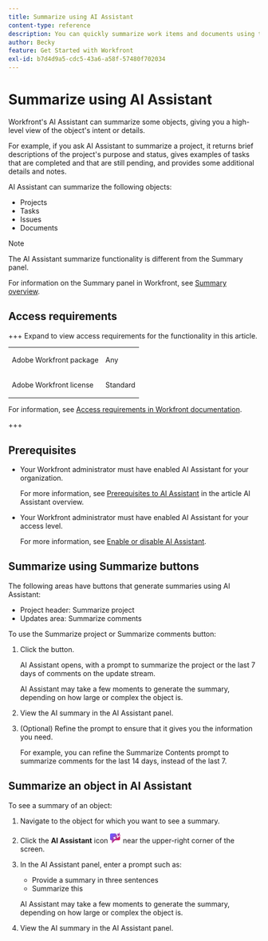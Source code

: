 ```yaml
---
title: Summarize using AI Assistant
content-type: reference
description: You can quickly summarize work items and documents using the Summarize this functionality.
author: Becky
feature: Get Started with Workfront
exl-id: b7d4d9a5-cdc5-43a6-a58f-57480f702034
---
```

# Summarize using AI Assistant

Workfront's AI Assistant can summarize some objects, giving you a high-level view of the object's intent or details. 

For example, if you ask AI Assistant to summarize a project, it returns brief descriptions of the project's purpose and status, gives examples of tasks that are completed and that are still pending, and provides some additional details and notes.

AI Assistant can summarize the following objects:

* Projects
* Tasks
* Issues
* Documents

>[!NOTE]
>
>The AI Assistant summarize functionality is different from the Summary panel. 
>
>For information on the Summary panel in Workfront, see [Summary overview](/help/quicksilver/workfront-basics/the-new-workfront-experience/summary-overview.md).



## Access requirements 

+++ Expand to view access requirements for the functionality in this article.

<table style="table-layout:auto"> 
 <col> 
 <col> 
 <tbody> 
  <tr> 
   <td role="rowheader">Adobe Workfront package</td> 
   <td> <p>Any </p> </td> 
  </tr> 
  <tr> 
   <td role="rowheader">Adobe Workfront license</td> 
   <td><p>Standard</p>
  </tr> 
 </tbody> 
</table>

For information, see [Access requirements in Workfront documentation](/help/quicksilver/administration-and-setup/add-users/access-levels-and-object-permissions/access-level-requirements-in-documentation.md). 

+++

## Prerequisites

* Your Workfront administrator must have enabled AI Assistant for your organization.

    For more information, see [Prerequisites to AI Assistant](/help/quicksilver/workfront-basics/ai-assistant/ai-assistant-overview.md#prerequisites-to-ai-assistant) in the article AI Assistant overview.
* Your Workfront administrator must have enabled AI Assistant for your access level.

   For more information, see [Enable or disable AI Assistant](/help/quicksilver/workfront-basics/ai-assistant/enable-or-disable-assistant.md).

## Summarize using Summarize buttons

The following areas have buttons that generate summaries using AI Assistant:

* Project header: Summarize project
* Updates area: Summarize comments

To use the Summarize project or Summarize comments button:

1. Click the button.

   AI Assistant opens, with a prompt to summarize the project or the last 7 days of comments on the update stream.

   AI Assistant may take a few moments to generate the summary, depending on how large or complex the object is.

1. View the AI summary in the AI Assistant panel.
1. (Optional) Refine the prompt to ensure that it gives you the information you need. 

   For example, you can refine the Summarize Contents prompt to summarize comments for the last 14 days, instead of the last 7. 

## Summarize an object in AI Assistant

To see a summary of an object:

1. Navigate to the object for which you want to see a summary. 
1. Click the **AI Assistant** icon ![AI Assistant icon](assets/ai-assistant-icon.png) near the upper-right corner of the screen.
1. In the AI Assistant panel, enter a prompt such as:

   * Provide a summary in three sentences
   * Summarize this

   AI Assistant may take a few moments to generate the summary, depending on how large or complex the object is.

1. View the AI summary in the AI Assistant panel.

